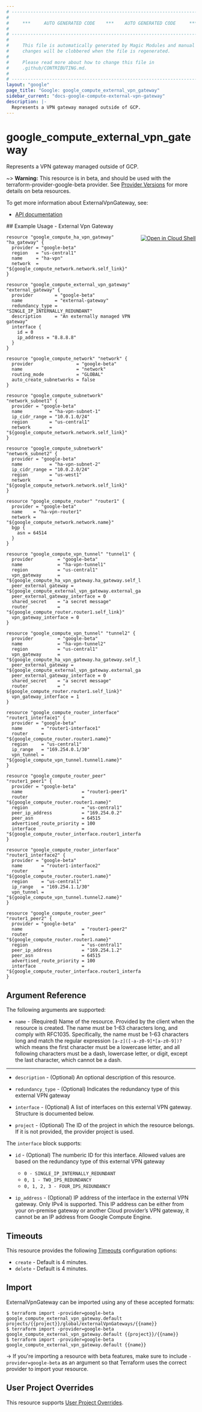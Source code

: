 ```yaml
---
# ----------------------------------------------------------------------------
#
#     ***     AUTO GENERATED CODE    ***    AUTO GENERATED CODE     ***
#
# ----------------------------------------------------------------------------
#
#     This file is automatically generated by Magic Modules and manual
#     changes will be clobbered when the file is regenerated.
#
#     Please read more about how to change this file in
#     .github/CONTRIBUTING.md.
#
# ----------------------------------------------------------------------------
layout: "google"
page_title: "Google: google_compute_external_vpn_gateway"
sidebar_current: "docs-google-compute-external-vpn-gateway"
description: |-
  Represents a VPN gateway managed outside of GCP.
---
```


# google\_compute\_external\_vpn\_gateway

Represents a VPN gateway managed outside of GCP.

~> **Warning:** This resource is in beta, and should be used with the terraform-provider-google-beta provider.
See [Provider Versions](https://terraform.io/docs/providers/google/provider_versions.html) for more details on beta resources.

To get more information about ExternalVpnGateway, see:

* [API documentation](https://cloud.google.com/compute/docs/reference/rest/beta/externalVpnGateways)

<div class = "oics-button" style="float: right; margin: 0 0 -15px">
  <a href="https://console.cloud.google.com/cloudshell/open?cloudshell_git_repo=https%3A%2F%2Fgithub.com%2Fterraform-google-modules%2Fdocs-examples.git&cloudshell_working_dir=external_vpn_gateway&cloudshell_image=gcr.io%2Fgraphite-cloud-shell-images%2Fterraform%3Alatest&open_in_editor=main.tf&cloudshell_print=.%2Fmotd&cloudshell_tutorial=.%2Ftutorial.md" target="_blank">
    <img alt="Open in Cloud Shell" src="//gstatic.com/cloudssh/images/open-btn.svg" style="max-height: 44px; margin: 32px auto; max-width: 100%;">
  </a>
</div>
## Example Usage - External Vpn Gateway

```hcl
resource "google_compute_ha_vpn_gateway" "ha_gateway" {
  provider = "google-beta"
  region   = "us-central1"
  name     = "ha-vpn"
  network  = "${google_compute_network.network.self_link}"
}

resource "google_compute_external_vpn_gateway" "external_gateway" {
  provider        = "google-beta"
  name            = "external-gateway"
  redundancy_type = "SINGLE_IP_INTERNALLY_REDUNDANT"
  description     = "An externally managed VPN gateway"
  interface {
    id = 0
    ip_address = "8.8.8.8"
  }
}

resource "google_compute_network" "network" {
  provider                = "google-beta"
  name                    = "network"
  routing_mode            = "GLOBAL"
  auto_create_subnetworks = false
}

resource "google_compute_subnetwork" "network_subnet1" {
  provider = "google-beta"
  name          = "ha-vpn-subnet-1"
  ip_cidr_range = "10.0.1.0/24"
  region        = "us-central1"
  network       = "${google_compute_network.network.self_link}"
}

resource "google_compute_subnetwork" "network_subnet2" {
  provider = "google-beta"
  name          = "ha-vpn-subnet-2"
  ip_cidr_range = "10.0.2.0/24"
  region        = "us-west1"
  network       = "${google_compute_network.network.self_link}"
}

resource "google_compute_router" "router1" {
  provider = "google-beta"
  name    = "ha-vpn-router1"
  network = "${google_compute_network.network.name}"
  bgp {
    asn = 64514
  }
}

resource "google_compute_vpn_tunnel" "tunnel1" {
  provider         = "google-beta"
  name             = "ha-vpn-tunnel1"
  region           = "us-central1"
  vpn_gateway      = "${google_compute_ha_vpn_gateway.ha_gateway.self_link}"
  peer_external_gateway = "${google_compute_external_vpn_gateway.external_gateway.self_link}"
  peer_external_gateway_interface = 0
  shared_secret    = "a secret message"
  router           = "${google_compute_router.router1.self_link}"
  vpn_gateway_interface = 0
}

resource "google_compute_vpn_tunnel" "tunnel2" {
  provider         = "google-beta"
  name             = "ha-vpn-tunnel2"
  region           = "us-central1"
  vpn_gateway      = "${google_compute_ha_vpn_gateway.ha_gateway.self_link}"
  peer_external_gateway = "${google_compute_external_vpn_gateway.external_gateway.self_link}"
  peer_external_gateway_interface = 0
  shared_secret    = "a secret message"
  router           = " ${google_compute_router.router1.self_link}"
  vpn_gateway_interface = 1
}

resource "google_compute_router_interface" "router1_interface1" {
  provider = "google-beta"
  name       = "router1-interface1"
  router     = "${google_compute_router.router1.name}"
  region     = "us-central1"
  ip_range   = "169.254.0.1/30"
  vpn_tunnel = "${google_compute_vpn_tunnel.tunnel1.name}"
}

resource "google_compute_router_peer" "router1_peer1" {
  provider = "google-beta"
  name                      = "router1-peer1"
  router                    = "${google_compute_router.router1.name}"
  region                    = "us-central1"
  peer_ip_address           = "169.254.0.2"
  peer_asn                  = 64515
  advertised_route_priority = 100
  interface                 = "${google_compute_router_interface.router1_interface1.name}"
}

resource "google_compute_router_interface" "router1_interface2" {
  provider = "google-beta"
  name       = "router1-interface2"
  router     = "${google_compute_router.router1.name}"
  region     = "us-central1"
  ip_range   = "169.254.1.1/30"
  vpn_tunnel = "${google_compute_vpn_tunnel.tunnel2.name}"
}

resource "google_compute_router_peer" "router1_peer2" {
  provider = "google-beta"
  name                      = "router1-peer2"
  router                    = "${google_compute_router.router1.name}"
  region                    = "us-central1"
  peer_ip_address           = "169.254.1.2"
  peer_asn                  = 64515
  advertised_route_priority = 100
  interface                 = "${google_compute_router_interface.router1_interface2.name}"
}
```

## Argument Reference

The following arguments are supported:


* `name` -
  (Required)
  Name of the resource. Provided by the client when the resource is
  created. The name must be 1-63 characters long, and comply with
  RFC1035.  Specifically, the name must be 1-63 characters long and
  match the regular expression `[a-z]([-a-z0-9]*[a-z0-9])?` which means
  the first character must be a lowercase letter, and all following
  characters must be a dash, lowercase letter, or digit, except the last
  character, which cannot be a dash.


- - -


* `description` -
  (Optional)
  An optional description of this resource.

* `redundancy_type` -
  (Optional)
  Indicates the redundancy type of this external VPN gateway

* `interface` -
  (Optional)
  A list of interfaces on this external VPN gateway.  Structure is documented below.

* `project` - (Optional) The ID of the project in which the resource belongs.
    If it is not provided, the provider project is used.


The `interface` block supports:

* `id` -
  (Optional)
  The numberic ID for this interface. Allowed values are based on the redundancy type
  of this external VPN gateway
  * `0 - SINGLE_IP_INTERNALLY_REDUNDANT`
  * `0, 1 - TWO_IPS_REDUNDANCY`
  * `0, 1, 2, 3 - FOUR_IPS_REDUNDANCY`

* `ip_address` -
  (Optional)
  IP address of the interface in the external VPN gateway.
  Only IPv4 is supported. This IP address can be either from
  your on-premise gateway or another Cloud provider’s VPN gateway,
  it cannot be an IP address from Google Compute Engine.


## Timeouts

This resource provides the following
[Timeouts](/docs/configuration/resources.html#timeouts) configuration options:

- `create` - Default is 4 minutes.
- `delete` - Default is 4 minutes.

## Import

ExternalVpnGateway can be imported using any of these accepted formats:

```
$ terraform import -provider=google-beta google_compute_external_vpn_gateway.default projects/{{project}}/global/externalVpnGateways/{{name}}
$ terraform import -provider=google-beta google_compute_external_vpn_gateway.default {{project}}/{{name}}
$ terraform import -provider=google-beta google_compute_external_vpn_gateway.default {{name}}
```

-> If you're importing a resource with beta features, make sure to include `-provider=google-beta`
as an argument so that Terraform uses the correct provider to import your resource.

## User Project Overrides

This resource supports [User Project Overrides](https://www.terraform.io/docs/providers/google/provider_reference.html#user_project_override).
